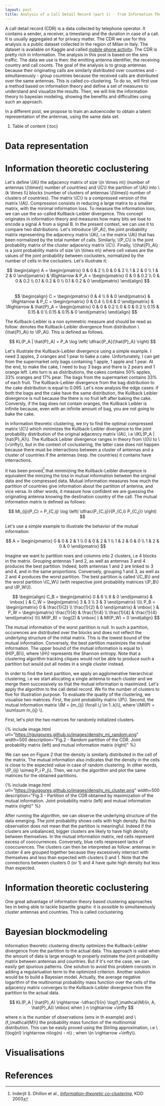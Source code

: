 ```yaml
---
layout: post
title: Analysis of a Call Detail Record (part 1) - from Information Theory to Bayesian Modeling
---
```

A call detail record (CDR) is a data collected by telephone operator. It contains a sender, a receiver, a timestamp and the duration in case of a call. It is usually aggregated at for privacy matter. The CDR we use for this analysis is a public dataset collected in the region of Milan in Italy. The dataset is available on Kaggle and called [mobile phone activity](https://www.kaggle.com/marcodena/mobile-phone-activity).
The CDR is pretty rich in information. The analysis in this post is based on the sms traffic. The data we use is then: the emitting antenna identifier, the receiving country and call counts. The goal of the analysis is to group antennas because their originating calls are similarly distributed over countries and - simultaneously - group countries because the received calls are distributed over the same antennas. This is called co-clustering. To do so, will first use a method based on information theory and define a set of measures to understand and visualize the results. Then, we will link the information theory to bayesian modeling, showing the benefits and difficulties using such an approach.

In a different post, we propose to train an autoencoder to obtain a latent representation of the antennas, using the same data set.

1. Table of content
{:toc} 

# Data representation

# Information theoretic coclustering

Let's define \\(A\\) the adjacency matrix of size \\(n \times m\\) (number of antennas \\(\times\\) number of countries) and \\(C\\) the partition of \\(A\\) into \\(k \times l\\) blocks (number of clusters of antennas \\(\times\\) number of clusters of countries). The matrix \\(C\\) is a compressed version of the matrix \\(A\\). Compression consists in reducing a large matrix to a smaller matrix, with the minimal information loss. To measure the information loss, we can use the so-called Kullback-Leibler divergence. This concept originates in information theory and measures how many bits we lose to encode a signal A from a signal B. In the present context, we can use it to compare two distributions. Let's introduce \\(P_A\\), the joint probability matrix representing the adjacency matrix \\(A\\), i.e the matrix \\(A\\) that has been normalized by the total number of calls. Similarly, \\(P_C\\) is the joint probability matrix of the cluster adjacency matrix \\(C\\). Finally, \\(\hat{P}_A\\) is a joint probability matrix of size \\(n \times m\\) where cell values are the values of the joint probability between coclusters, normalized by the number of cells in the coclusters. Let's illustrate it:

$$
\begin{align}
A = \begin{pmatrix}
0 & 0 & 2 \\
0 & 0 & 2 \\
1 & 2 & 0 \\
1 & 2 & 0
\end{pmatrix}
& \Rightarrow &
P_A = \begin{pmatrix}
0 & 0 & 0.2 \\
0 & 0 & 0.2 \\
0.1 & 0.2 & 0 \\
0.1 & 0.2 & 0
\end{pmatrix}
\end{align}
$$
<br>
$$
\begin{align}
C = \begin{pmatrix}
0 & 4 \\
6 & 0
\end{pmatrix}
& \Rightarrow &
P_C = \begin{pmatrix}
0 & 0.4 \\
0.6 & 0
\end{pmatrix}
& \Rightarrow &
\hat{P}_A = \begin{pmatrix}
0 & 0 & 0.2 \\
0 & 0 & 0.2 \\
0.15 & 0.15 & 0 \\
0.15 & 0.15 & 0
\end{pmatrix}
\end{align}
$$

The Kullback-Leibler is a non symmetric measure and should be read as follow:  denotes the Kullback-Leibler divergence from distribution \\(\hat{P}_A\\) to \\(P_A\\). This is defined as follows.

$$
KL(P_A | \hat{P}_A) = P_A \log \left( \dfrac{P_A}{\hat{P}_A} \right)
$$

Let's illustrate the Kullback-Leibler divergence using a simple example. I need 3 apples, 2 oranges and 1 pear to bake a cake. Unfortunately, I can get from the supermarket only bags containing 1 apple, 1 apple and 1 pear. At the end, to make the cake, I need to buy 3 bags and there is 2 pears and 1 orange left. Lets turn is as distributions, the cakes contains 50% apples, 33% oranges and 17% pear. The bags from the supermarket contains 33% of each fruit. The Kullback-Leibler divergence from the bag distribution to the cake distribution is equal to 0.095. Let's now analysis the edge cases: if both the bags and the cake have the same distribution, the Kullback Leibler divergence is null because the there is no fruit left after baking the cake. Conversly, if the bag does not contain oranges, the Kullback Leibler is infinite because, even with an infinite amount of bag, you are not going to bake the cake.

In information theoretic clustering, we try to find the optimal compressed matrix \\(C\\) which minimizes the Kullback-Leibler divergence to the joint probability distribution of the original adjacency matrix \\(A\\), i.e \\(KL(P_A \| \hat{P}_A)\\). The Kullback Leibler divergence ranges in theory from \\(0\\) to \\(+\infty\\), but in the context of coclustering, the latter case does not happen because there must be interractions between a cluster of antennas and a cluster of countries if the antennas (resp. the countries) it contains have interractions. 

It has been proved[^fn1] that minimizing the Kullback-Leibler divergence is equivalent the minizing the loss in mutual information between the original data and the compressed data. Mutual information measures how much the partition of countries give information about the partition of antenna, and vice versa. In other words, it measure how confident we are guessing the originating antenna knowing the destination country of the call. The mutual information matrix is defined as follows:

$$
MI_{ij}(P_C) = P_{C,ij} \log \left( \dfrac{P_{C,ij}}{P_{C,i} P_{C,j}} \right)
$$

Let's use a simple example to illustrate the behavior of the mutual information:

$$ A = \begin{pmatrix}
0 & 0 & 2 & 1 \\
0 & 0 & 2 & 1 \\
1 & 2 & 0 & 0 \\
1 & 2 & 0 & 0
\end{pmatrix}
$$

Imagine we want to partition rows and columns into 2 clusters, i.e 4 blocks in the matrix. Grouping antennas 1 and 2, as well as antennas 3 and 4 produces the best partition. Indeed, both antennas 1 and 2 are linked to 3 and 4, and in the same proportions. Conversely, grouping 1 and 3, as well as 2 and 4 produces the worst partition.
The best partition is called \\(C_B\\) and the worst partition \\(C_W\\) (with respective joint probability matrices \\(P_B\\) and \\(P_W\\)).

$$
\begin{align}
C_B = \begin{pmatrix}
0 & 6 \\
6 & 0
\end{pmatrix}
& \mbox{ } &
C_W = \begin{pmatrix}
3 & 3 \\
3 & 3
\end{pmatrix}
\\\\
P_B = \begin{pmatrix}
0 & \frac{1}{2} \\
\frac{1}{2} & 0
\end{pmatrix}
& \mbox{ } &
P_W = \begin{pmatrix}
\frac{1}{4} & \frac{1}{4} \\
\frac{1}{4} & \frac{1}{4}
\end{pmatrix}
\\\\
MI(P_B) = \log(2) & \mbox{ } & MI(P_W) = 0
\end{align}
$$

The mutual information of the worst partition is null. In such a partition, occurences are distributed over the blocks and does not reflect the underlying structure of the initial matrix. This is the lowest bound of the mutual information. Conversely, the best partition maximizes the mutual information. The upper bound of the mutual information is equal to \\(H(P_B)\\), where \\(H\\) represents the Shannon entropy. Note that a clustering algorithm tracking cliques would not be able to produce such a partition but would put all nodes in a single cluster instead.

In order to find the best partition, we apply an agglomerative hierarchical clustering, i.e we start allocating a single antenna to each cluster and we merge them successively so that the mutual information is maximized. Let's apply the algorithm to the call detail record. We fix the number of clusters to five for illustration purpose. To evaluate the quality of the clustering, we visualise two matrices. First, the joint probability matrix \\(P\\). Second, the mutual information matrix \\(M = \{m_{ij} \forall i,j \in 1..k\}\\), where \\(MI(P) = \sum\sum m_{ij} \\).

First, let's plot the two matrices for randomly initialized clusters.

{% include image.html url="https://rguigoures.github.io/images/density_mi_random.png" width=500 description="Fig.2 - Random partition of the CDR. Joint probability matrix (left) and mutual information matrix (right)" %}

We can see on Figure 2 that the density is similarly distributed in the cell of the matrix. The mutual information also indicates that the density in the cells is close to the expected value in case of random clustering. In other words, \\(P_{ij} \simeq P_i P_j\\). Then, we run the algorithm and plot the same matrices for the obtained partitions.

{% include image.html url="https://rguigoures.github.io/images/density_mi_cluster.png" width=500 description="Fig.3 - Partition of the CDR obtained by maximization of the mutual information. Joint probability matrix (left) and mutual information matrix (right)" %}

After running the algorithm, we can observe the underlying structure of the data emerging. The joint probability shows cells with high density. But this observation does not mean that the partition is meaningful. Indeed if the clusters are unbalanced, bigger clusters are likely to have high density between themselves. In the mutual information matrix, red cells represent excess of cooccurrences. Conversely, blue cells respresent lacks of cooccurences. The clusters can then be interpreted as follow: antennas in cluster 4 are grouped together because they excessively interract with themselves and less than expected with clusters 0 and 1. Note that the connections between clusters 0 (or 1) and 4 have quite high density but less than expected.  

# Information theoretic coclustering

One great advantage of information theory based clustering approaches lies in being able to tackle bipartite graphs: it is possible to simultaneously cluster antennas and countries. This is called coclustering.

# Bayesian blockmodeling

Information theoretic clustering directly optimizes the Kullback-Leibler divergence from the partition to the actual data. This approach is valid when the amount of data is large enough to properly estimate the joint probability matrix between antennas and countries. But if it's not the case, we can easily get spurious patterns. One solution to avoid this problem consists in adding a regulariuation term to the optimized criterion. Another solution would be to build a Bayesian model. Actually, the average negative logarithm of the multinomial probability mass function over the cells of the adjacency matrix converges to the Kullback-Leibler divergence from the partition to the actual data.

$$
KL(P_A | \hat{P}_A) \rightarrow -\dfrac{1}{n} \log(f_\mathcal{M}(n, A, \hat{P}_A)) \mbox{ when } n \rightarrow +\infty
$$

where n is the number of observations (sms in th example) and \\(f_\mathcal{M}\\) the probability mass function of the multinomial distribution. This can be easily proved using the Stirling approximation, i.e \\(\log(n!) \rightarrow n\log(n) - n\\) ; when \\(n \rightarrow +\infty\\). 

# Visualisations



# References

[^fn1]: Inderjit S. Dhillon et al., [_Information-theoretic co-clustering_](http://www.cs.utexas.edu/users/inderjit/public_papers/kdd_cocluster.pdf), KDD 2003
